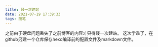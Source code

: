 ```yaml
---
title: 叕一次建站
date: 2021-07-19 17:39:33
tags: 随笔
---
```

之前由于硬盘问题丢失了之前博客的内容:(
只得叕一次建站。
这次学乖了，在github另建一个仓库保存hexo编译前的配置文件及markdown文件。